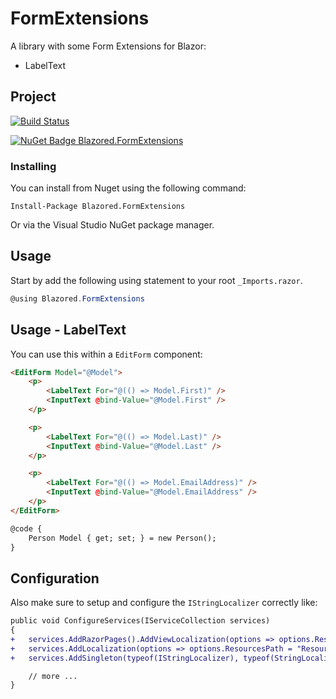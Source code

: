 # FormExtensions
A library with some Form Extensions for Blazor:

- LabelText

## Project

[![Build Status](https://dev.azure.com/blazored/FormExtensions/_apis/build/status/Blazored.FormExtensions?branchName=master)](https://dev.azure.com/blazored/FormExtensions/_build/latest?definitionId=15&branchName=master)

[![NuGet Badge Blazored.FormExtensions](https://buildstats.info/nuget/Blazored.FormExtensions)](https://www.nuget.org/packages/Blazored.FormExtensions)

### Installing

You can install from Nuget using the following command:

`Install-Package Blazored.FormExtensions`

Or via the Visual Studio NuGet package manager.

## Usage
Start by add the following using statement to your root `_Imports.razor`.

```csharp
@using Blazored.FormExtensions
```

## Usage - LabelText
You can use this within a `EditForm` component:

``` html
<EditForm Model="@Model">
    <p>
        <LabelText For="@(() => Model.First)" />
        <InputText @bind-Value="@Model.First" />
    </p>

    <p>
        <LabelText For="@(() => Model.Last)" />
        <InputText @bind-Value="@Model.Last" />
    </p>

    <p>
        <LabelText For="@(() => Model.EmailAddress)" />
        <InputText @bind-Value="@Model.EmailAddress" />
    </p>
</EditForm>

@code {
    Person Model { get; set; } = new Person();
}
```

## Configuration
Also make sure to setup and configure the `IStringLocalizer` correctly like:
``` diff
public void ConfigureServices(IServiceCollection services)
{
+   services.AddRazorPages().AddViewLocalization(options => options.ResourcesPath = "Resources");
+   services.AddLocalization(options => options.ResourcesPath = "Resources");
+   services.AddSingleton(typeof(IStringLocalizer), typeof(StringLocalizer<SharedLocalization.SharedResources>));

    // more ...
}
```
